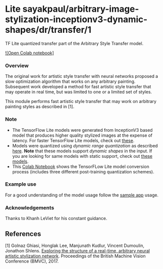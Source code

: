 # Lite sayakpaul/arbitrary-image-stylization-inceptionv3-dynamic-shapes/dr/transfer/1
TF Lite quantized transfer part of the Arbitrary Style Transfer model.

<!-- parent-model: sayakpaul/arbitrary-image-stylization-inceptionv3-dynamic-shapes/1 -->
<!-- asset-path: https://github.com/sayakpaul/Adventures-in-TensorFlow-Lite/releases/download/v0.5.0/style_transfer_hybrid_dynamic_shape.tar.gz -->

[![Open Colab notebook]](https://colab.research.google.com/github/sayakpaul/Adventures-in-TensorFlow-Lite/blob/master/Style_Transfer_Demo_InceptionV3_Dynamic_Shape.ipynb)

### Overview
The original work for artistic style transfer with neural networks proposed a slow optimization algorithm that works on any arbitrary painting. Subsequent work developed a method for fast artistic style transfer that may operate in real time, but was limited to one or a limited set of styles.

This module performs fast artistic style transfer that may work on arbitrary painting styles as described in [1].

### Note
- The TensorFlow Lite models were generated from InceptionV3 based model that produces higher quality stylized images at the expense of latency. For faster TensorFlow Lite models, check out [these](https://tfhub.dev/google/magenta/arbitrary-image-stylization-v1-256/2).
- Models were quantized using _dynamic range quantization_ as described [here](https://www.tensorflow.org/lite/performance/post_training_quant). **Note** that these models support _dynamic shapes_ in the input. If you are looking for same models with static support, check out [these models](https://tfhub.dev/sayakpaul/lite-model/arbitrary-image-stylization-inceptionv3/dr/predict/1).   
- This [Colab Notebook](https://colab.research.google.com/github/sayakpaul/Adventures-in-TensorFlow-Lite/blob/master/Magenta_arbitrary_style_transfer_model_conversion.ipynb) shows the TensorFLow Lite model conversion process (includes three different post-training quantization schemes).

### Example use
For a good understanding of the model usage follow the
[sample app](https://github.com/tensorflow/examples/blob/master/lite/examples/style_transfer/android/app/src/main/java/org/tensorflow/lite/examples/styletransfer/StyleTransferModelExecutor.kt)
usage.

### Acknowledgements
Thanks to Khanh LeViet for his constant guidance.

References
--------------
[1] Golnaz Ghiasi, Honglak Lee, Manjunath Kudlur, Vincent Dumoulin, Jonathon Shlens. [Exploring the structure of a real-time, arbitrary neural artistic stylization network](https://arxiv.org/abs/1705.06830). Proceedings of the British Machine Vision Conference (BMVC), 2017.